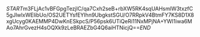 $START$m3FLjAc1vBFGpgTezjlC/qa7Cxh2seB+rbXW5RK4sqUAHsmlW3txzfC5gJlwlxWElibUo/OS2UETYsfEYIhn9UbgkstSGU/O7RRpkV4BtmFY7KS8D1X8xgUcyg0KAEMMP4DwKnESkpcS/P56psk6UTiQeRi11NxMPjNA+YWI1iwa6MAo7AhrGvezH4sOQXk9zLeBRAEZbG4Q6aiHTNicjQ==$END$